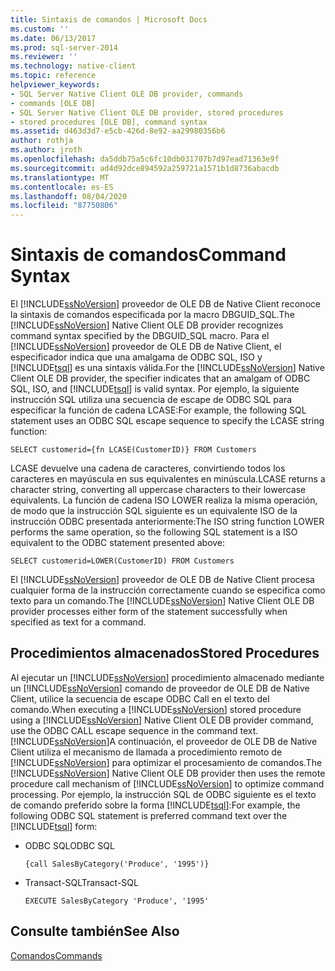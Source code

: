 ```yaml
---
title: Sintaxis de comandos | Microsoft Docs
ms.custom: ''
ms.date: 06/13/2017
ms.prod: sql-server-2014
ms.reviewer: ''
ms.technology: native-client
ms.topic: reference
helpviewer_keywords:
- SQL Server Native Client OLE DB provider, commands
- commands [OLE DB]
- SQL Server Native Client OLE DB provider, stored procedures
- stored procedures [OLE DB], command syntax
ms.assetid: d463d3d7-e5cb-426d-8e92-aa29980356b6
author: rothja
ms.author: jroth
ms.openlocfilehash: da5ddb75a5c6fc10db031707b7d97ead71363e9f
ms.sourcegitcommit: ad4d92dce894592a259721a1571b1d8736abacdb
ms.translationtype: MT
ms.contentlocale: es-ES
ms.lasthandoff: 08/04/2020
ms.locfileid: "87750806"
---
```

# <a name="command-syntax"></a><span data-ttu-id="c383f-102">Sintaxis de comandos</span><span class="sxs-lookup"><span data-stu-id="c383f-102">Command Syntax</span></span>
  <span data-ttu-id="c383f-103">El [!INCLUDE[ssNoVersion](../../includes/ssnoversion-md.md)] proveedor de OLE DB de Native Client reconoce la sintaxis de comandos especificada por la macro DBGUID_SQL.</span><span class="sxs-lookup"><span data-stu-id="c383f-103">The [!INCLUDE[ssNoVersion](../../includes/ssnoversion-md.md)] Native Client OLE DB provider recognizes command syntax specified by the DBGUID_SQL macro.</span></span> <span data-ttu-id="c383f-104">Para el [!INCLUDE[ssNoVersion](../../includes/ssnoversion-md.md)] proveedor de OLE DB de Native Client, el especificador indica que una amalgama de ODBC SQL, ISO y [!INCLUDE[tsql](../../includes/tsql-md.md)] es una sintaxis válida.</span><span class="sxs-lookup"><span data-stu-id="c383f-104">For the [!INCLUDE[ssNoVersion](../../includes/ssnoversion-md.md)] Native Client OLE DB provider, the specifier indicates that an amalgam of ODBC SQL, ISO, and [!INCLUDE[tsql](../../includes/tsql-md.md)] is valid syntax.</span></span> <span data-ttu-id="c383f-105">Por ejemplo, la siguiente instrucción SQL utiliza una secuencia de escape de ODBC SQL para especificar la función de cadena LCASE:</span><span class="sxs-lookup"><span data-stu-id="c383f-105">For example, the following SQL statement uses an ODBC SQL escape sequence to specify the LCASE string function:</span></span>  
  
```  
SELECT customerid={fn LCASE(CustomerID)} FROM Customers  
```  
  
 <span data-ttu-id="c383f-106">LCASE devuelve una cadena de caracteres, convirtiendo todos los caracteres en mayúscula en sus equivalentes en minúscula.</span><span class="sxs-lookup"><span data-stu-id="c383f-106">LCASE returns a character string, converting all uppercase characters to their lowercase equivalents.</span></span> <span data-ttu-id="c383f-107">La función de cadena ISO LOWER realiza la misma operación, de modo que la instrucción SQL siguiente es un equivalente ISO de la instrucción ODBC presentada anteriormente:</span><span class="sxs-lookup"><span data-stu-id="c383f-107">The ISO string function LOWER performs the same operation, so the following SQL statement is a ISO equivalent to the ODBC statement presented above:</span></span>  
  
```  
SELECT customerid=LOWER(CustomerID) FROM Customers  
```  
  
 <span data-ttu-id="c383f-108">El [!INCLUDE[ssNoVersion](../../includes/ssnoversion-md.md)] proveedor de OLE DB de Native Client procesa cualquier forma de la instrucción correctamente cuando se especifica como texto para un comando.</span><span class="sxs-lookup"><span data-stu-id="c383f-108">The [!INCLUDE[ssNoVersion](../../includes/ssnoversion-md.md)] Native Client OLE DB provider processes either form of the statement successfully when specified as text for a command.</span></span>  
  
## <a name="stored-procedures"></a><span data-ttu-id="c383f-109">Procedimientos almacenados</span><span class="sxs-lookup"><span data-stu-id="c383f-109">Stored Procedures</span></span>  
 <span data-ttu-id="c383f-110">Al ejecutar un [!INCLUDE[ssNoVersion](../../includes/ssnoversion-md.md)] procedimiento almacenado mediante un [!INCLUDE[ssNoVersion](../../includes/ssnoversion-md.md)] comando de proveedor de OLE DB de Native Client, utilice la secuencia de escape ODBC Call en el texto del comando.</span><span class="sxs-lookup"><span data-stu-id="c383f-110">When executing a [!INCLUDE[ssNoVersion](../../includes/ssnoversion-md.md)] stored procedure using a [!INCLUDE[ssNoVersion](../../includes/ssnoversion-md.md)] Native Client OLE DB provider command, use the ODBC CALL escape sequence in the command text.</span></span> <span data-ttu-id="c383f-111">[!INCLUDE[ssNoVersion](../../includes/ssnoversion-md.md)]A continuación, el proveedor de OLE DB de Native Client utiliza el mecanismo de llamada a procedimiento remoto de [!INCLUDE[ssNoVersion](../../includes/ssnoversion-md.md)] para optimizar el procesamiento de comandos.</span><span class="sxs-lookup"><span data-stu-id="c383f-111">The [!INCLUDE[ssNoVersion](../../includes/ssnoversion-md.md)] Native Client OLE DB provider then uses the remote procedure call mechanism of [!INCLUDE[ssNoVersion](../../includes/ssnoversion-md.md)] to optimize command processing.</span></span> <span data-ttu-id="c383f-112">Por ejemplo, la instrucción SQL de ODBC siguiente es el texto de comando preferido sobre la forma [!INCLUDE[tsql](../../includes/tsql-md.md)]:</span><span class="sxs-lookup"><span data-stu-id="c383f-112">For example, the following ODBC SQL statement is preferred command text over the [!INCLUDE[tsql](../../includes/tsql-md.md)] form:</span></span>  
  
-   <span data-ttu-id="c383f-113">ODBC SQL</span><span class="sxs-lookup"><span data-stu-id="c383f-113">ODBC SQL</span></span>  
  
    ```  
    {call SalesByCategory('Produce', '1995')}  
    ```  
  
-   <span data-ttu-id="c383f-114">Transact-SQL</span><span class="sxs-lookup"><span data-stu-id="c383f-114">Transact-SQL</span></span>  
  
    ```  
    EXECUTE SalesByCategory 'Produce', '1995'  
    ```  
  
## <a name="see-also"></a><span data-ttu-id="c383f-115">Consulte también</span><span class="sxs-lookup"><span data-stu-id="c383f-115">See Also</span></span>  
 [<span data-ttu-id="c383f-116">Comandos</span><span class="sxs-lookup"><span data-stu-id="c383f-116">Commands</span></span>](commands.md)  
  
  
